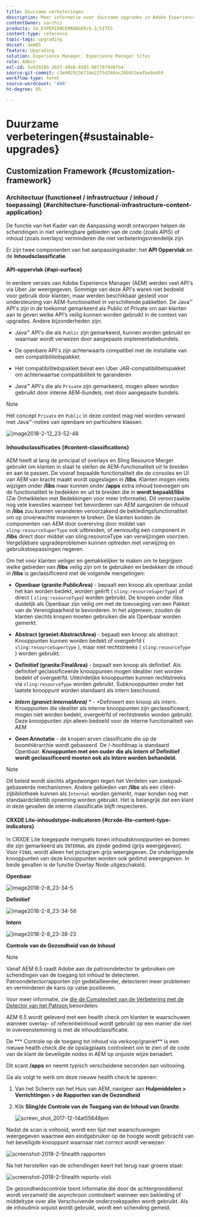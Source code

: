 ```yaml
---
title: Duurzame verbeteringen
description: Meer informatie over duurzame upgrades in Adobe Experience Manager 6.4.
contentOwner: sarchiz
products: SG_EXPERIENCEMANAGER/6.5/SITES
content-type: reference
topic-tags: upgrading
docset: aem65
feature: Upgrading
solution: Experience Manager, Experience Manager Sites
role: Admin
exl-id: 5a93918b-3b5f-49e0-9283-86776f9d8fb4
source-git-commit: c3e9029236734e22f5d266ac26b923eafbe0a459
workflow-type: tm+mt
source-wordcount: '860'
ht-degree: 0%

---
```


# Duurzame verbeteringen{#sustainable-upgrades}

## Customization Framework {#customization-framework}

### Architectuur (functioneel / infrastructuur / inhoud / toepassing)  {#architecture-functional-infrastructure-content-application}

De functie van het Kader van de Aanpassing wordt ontworpen helpen de schendingen in niet verlengbare gebieden van de code (zoals APIS) of inhoud (zoals overlays) verminderen die niet verbeteringsvriendelijk zijn.

Er zijn twee componenten van het aanpassingskader: het **API Oppervlak** en de **Inhoudsclassificatie**.

#### API-oppervlak {#api-surface}

In eerdere versies van Adobe Experience Manager (AEM) werden veel API&#39;s via Uber Jar weergegeven. Sommige van deze API&#39;s waren niet bedoeld voor gebruik door klanten, maar werden beschikbaar gesteld voor ondersteuning van AEM-functionaliteit in verschillende pakketten. De Java™ API&#39;s zijn in de toekomst gemarkeerd als Public of Private om aan klanten aan te geven welke API&#39;s veilig kunnen worden gebruikt in de context van upgrades. Andere bijzonderheden zijn:

* Java™ API&#39;s die als `Public` zijn gemarkeerd, kunnen worden gebruikt en waarnaar wordt verwezen door aangepaste implementatiebundels.

* De openbare API&#39;s zijn achterwaarts compatibel met de installatie van een compatibiliteitspakket.
* Het compatibiliteitspakket bevat een Uber JAR-compatibiliteitspakket om achterwaartse compatibiliteit te garanderen
* Java™ API&#39;s die als `Private` zijn gemarkeerd, mogen alleen worden gebruikt door interne AEM-bundels, niet door aangepaste bundels.

>[!NOTE]
>
>Het concept `Private` en `Public` in deze context mag niet worden verward met Java™-noties van openbare en particuliere klassen.

![ image2018-2-12_23-52-48 ](assets/image2018-2-12_23-52-48.png)

#### Inhoudsclassificaties {#content-classifications}

AEM heeft al lang de principal of overlays en Sling Resource Merger gebruikt om klanten in staat te stellen de AEM-functionaliteit uit te breiden en aan te passen. De vooraf bepaalde functionaliteit die de consoles en UI van AEM van kracht maakt wordt opgeslagen in **/libs**. Klanten mogen niets wijzigen onder **/libs** maar kunnen onder **/apps** extra inhoud toevoegen om de functionaliteit te bedekken en uit te breiden die in **wordt bepaald/libs** (Zie Ontwikkelen met Bedekkingen voor meer informatie). Dit veroorzaakte nog vele kwesties wanneer het bevorderen van AEM aangezien de inhoud in **/libs** zou kunnen veranderen veroorzakend de bekledingsfunctionaliteit om op onverwachte manieren te breken. De klanten konden de componenten van AEM door overerving door middel van `sling:resourceSuperType` ook uitbreiden, of eenvoudig een component in **/libs** direct door middel van sling:resourceType van verwijzingen voorzien. Vergelijkbare upgradeproblemen kunnen optreden met verwijzing en gebruikstoepassingen negeren.

Om het voor klanten veiliger en gemakkelijker te maken om te begrijpen welke gebieden van **/libs** veilig zijn om te gebruiken en bedekken de inhoud in **/libs** is geclassificeerd met de volgende mengelingen:

* **Openbaar (granite:PublicArea)** - bepaalt een knoop als openbaar zodat het kan worden bedekt, worden geërft ( `sling:resourceSuperType`) of direct ( `sling:resourceType`) worden gebruikt. De knopen onder /libs duidelijk als Openbaar zijn veilig om met de toevoeging van een Pakket van de Verenigbaarheid te bevorderen. In het algemeen, zouden de klanten slechts knopen moeten gebruiken die als Openbaar worden gemerkt.

* **Abstract (graniet:AbstractArea)** - bepaalt een knoop als abstract. Knooppunten kunnen worden bedekt of overgeërfd ( `sling:resourceSupertype` ), maar niet rechtstreeks ( `sling:resourceType` ) worden gebruikt.

* **Definitief (granite:FinalArea)** - bepaalt een knoop als definitief. Als definitief geclassificeerde knooppunten mogen idealiter niet worden bedekt of overgeërfd. Uiteindelijke knooppunten kunnen rechtstreeks via `sling:resourceType` worden gebruikt. Subknooppunten onder het laatste knooppunt worden standaard als intern beschouwd.

* ***Intern (graniet:InternalArea)*** * - *Definieert een knoop als intern. Knooppunten die idealiter als interne knooppunten zijn geclassificeerd, mogen niet worden bedekt, overgeërfd of rechtstreeks worden gebruikt. Deze knooppunten zijn alleen bedoeld voor de interne functionaliteit van AEM

* **Geen Annotatie** - de knopen erven classificatie die op de boomhiërarchie wordt gebaseerd. De /-hoofdmap is standaard Openbaar. **Knooppunten met een ouder die als Intern of Definitief wordt geclassificeerd moeten ook als Intern worden behandeld.**

>[!NOTE]
>
>Dit beleid wordt slechts afgedwongen tegen het Verdelen van zoekpad-gebaseerde mechanismen. Andere gebieden van **/libs** als een cliënt-zijbibliotheek kunnen als `Internal` worden gemerkt, maar konden nog met standaardcliëntlib opneming worden gebruikt. Het is belangrijk dat een klant in deze gevallen de interne classificatie blijft respecteren.

#### CRXDE Lite-inhoudstype-indicatoren {#crxde-lite-content-type-indicators}

In CRXDE Lite toegepaste mengsels tonen inhoudsknooppunten en bomen die zijn gemarkeerd als `INTERNAL` als zijnde gedimd (grijs weergegeven). Voor `FINAL` wordt alleen het pictogram grijs weergegeven. De onderliggende knooppunten van deze knooppunten worden ook gedimd weergegeven. In beide gevallen is de functie Overlay Node uitgeschakeld.

**Openbaar**

![ image2018-2-8_23-34-5 ](assets/image2018-2-8_23-34-5.png)

**Definitief**

![ image2018-2-8_23-34-56 ](assets/image2018-2-8_23-34-56.png)

**Intern**

![ image2018-2-8_23-38-23 ](assets/image2018-2-8_23-38-23.png)

**Controle van de Gezondheid van de Inhoud**

>[!NOTE]
>
>Vanaf AEM 6.5 raadt Adobe aan de patroondetector te gebruiken om schendingen van de toegang tot inhoud te detecteren. Patroondetectorrapporten zijn gedetailleerder, detecteren meer problemen en verminderen de kans op valse positieven.
>
>Voor meer informatie, zie [ die de Complexiteit van de Verbetering met de Detector van het Patroon ](/help/sites-deploying/pattern-detector.md) beoordelen.

AEM 6.5 wordt geleverd met een health check om klanten te waarschuwen wanneer overlay- of referentieinhoud wordt gebruikt op een manier die niet in overeenstemming is met de inhoudclassificatie.

De *** Controle op de toegang tot inhoud via verkoop/graniet** is een nieuwe health check die de opslagplaats controleert om te zien of de code van de klant de beveiligde nodes in AEM op onjuiste wijze benadert.

Dit scant **/apps** en neemt typisch verscheidene seconden aan voltooiing.

Ga als volgt te werk om deze nieuwe health check te openen:

1. Van het Scherm van het Huis van AEM, navigeer aan **Hulpmiddelen > Verrichtingen > de Rapporten van de Gezondheid**
1. Klik **Sling/de Controle van de Toegang van de Inhoud van Granite**.

   ![ screen_shot_2017-12-14at55648pm ](assets/screen_shot_2017-12-14at55648pm.png)

Nadat de scan is voltooid, wordt een lijst met waarschuwingen weergegeven waarmee een eindgebruiker op de hoogte wordt gebracht van het beveiligde knooppunt waarnaar niet correct wordt verwezen:

![ screenshot-2018-2-5health rapporten ](assets/screenshot-2018-2-5healthreports.png)

Na het herstellen van de schendingen keert het terug naar groene staat:

![ screenshot-2018-2-5health reports-violi ](assets/screenshot-2018-2-5healthreports-violations.png)

De gezondheidscontrole toont informatie die door de achtergronddienst wordt verzameld die asynchroon controleert wanneer een bekleding of middeltype over alle Verschuivende onderzoekspaden wordt gebruikt. Als de inhoudmix onjuist wordt gebruikt, wordt een schending gemeld.
